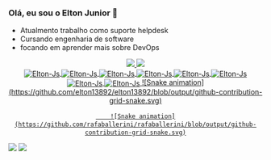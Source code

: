 ### Olá, eu sou o Elton Junior 👋
- Atualmento trabalho como suporte helpdesk
- Cursando engenharia de software
- focando em aprender mais sobre DevOps



<div align="center">
  <a href="https://github.com/elton 13892">
  <img height="180em" src="https://github-readme-stats.vercel.app/api?username=elton13892&show_icons=true&theme=dracula&include_all_commits=true&count_private=true"/>
  <img height="180em" src="https://github-readme-stats.vercel.app/api/top-langs/?username=elton13892&layout=compact&langs_count=7&theme=dracula"/>
</div>
  
  <div align = "center">
  <img align="center" alt="Elton-Js" height="40" width="50"  src="https://cdn.jsdelivr.net/gh/devicons/devicon/icons/javascript/javascript-original.svg" />
  <img align="center" alt="Elton-Js" height="40" width="50" src="https://cdn.jsdelivr.net/gh/devicons/devicon/icons/html5/html5-plain-wordmark.svg" />
  <img align="center" alt="Elton-Js" height="40" width="50" src="https://cdn.jsdelivr.net/gh/devicons/devicon/icons/css3/css3-plain-wordmark.svg" />
  <img align="center" alt="Elton-Js" height="40" width="50" src="https://cdn.jsdelivr.net/gh/devicons/devicon/icons/bootstrap/bootstrap-plain.svg" />
  <img align="center" alt="Elton-Js" height="40" width="50" src="https://cdn.jsdelivr.net/gh/devicons/devicon/icons/vuejs/vuejs-plain-wordmark.svg" />
  <img align="center" alt="Elton-Js" height="40" width="50" src="https://cdn.jsdelivr.net/gh/devicons/devicon/icons/nodejs/nodejs-plain-wordmark.svg" />
  <img align="center" alt="Elton-Js" height="40" width="50" src="https://cdn.jsdelivr.net/gh/devicons/devicon/icons/mysql/mysql-plain-wordmark.svg" />  
  <img align="center" alt="Elton-Js" height="40" width="50" src="https://cdn.jsdelivr.net/gh/devicons/devicon/icons/java/java-original.svg" />
        ![Snake animation](https://github.com/elton13892/elton13892/blob/output/github-contribution-grid-snake.svg)
    
        ![Snake animation](https://github.com/rafaballerini/rafaballerini/blob/output/github-contribution-grid-snake.svg)
  
  </div>
  
  <div>
  <a href = "mailto:admuelton@gmail.com"><img src="https://img.shields.io/badge/-Gmail-%23333?style=for-the-badge&logo=gmail&logoColor=white" target="_blank"></a>
  <a href="https://www.linkedin.com/in/eltongazolla" target="_blank"><img src="https://img.shields.io/badge/-LinkedIn-%230077B5?style=for-the-badge&logo=linkedin&logoColor=white" target="_blank"></a> 
 
  </div>

